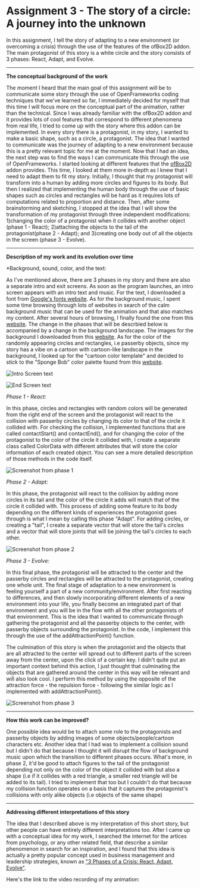 # Assignment 3 -  The story of a circle: A journey into the unknown

In this assignment, I tell the story of adapting to a new environment (or overcoming a crisis) through the use of the features of the ofBox2D addon.
The main protagonist of this story is a white circle and the story consists of 3 phases: React, Adapt, and Evolve.

***
**The conceptual background of the work**

The moment I heard that the main goal of this assignment will be to communicate some story through the use of OpenFrameworks coding techniques that we've learned so far, I immediately decided for myself that this time I will focus more on the conceptual part of the animation, rather than the technical.
Since I was already familiar with the ofBox2D addon and it provides lots of cool features that correspond to different phenomena from real life, I tried to come up with the story where this addon can be implemented.
In every story there is a protagonist, in my story, I wanted to make a basic shape, such as a circle, a protagonist. The idea that I wanted to communicate was the journey of adapting to a new environment because this is a pretty relevant topic for me at the moment. Now that I had an idea, the next step was to find the ways I can communicate this through the use of OpenFrameworks.
I started looking at different features that the [ofBox2D](https://github.com/vanderlin/ofxBox2d) addon provides. This time, I looked at them more in-depth as I knew that I need to adapt them to fit my story.
Initially, I thought that my protagonist will transform into a human by adding more circles and figures to its body. But then I realized that implementing the human body through the use of basic shapes such as circles and rectangles will be hard as it requires lots of computations related to proportion and distance. Then, after some brainstorming and sketching, I stopped at the idea that I will show the transformation of my protagonist through three independent modifications: 1)changing the color of a protagonist when it collides with another object (phase 1 - React); 2)attaching the objects to the tail of the protagonist(phase 2 - Adapt); and 3)creating one body out of all the objects in the screen (phase 3 - Evolve).

***
**Description of my work and its evolution over time**

*Background, sound, color, and the text:

As I've mentioned above, there are 3 phases in my story and there are also a separate intro and exit screens.
As soon as the program launches, an intro screen appears with an intro text and music. For the text, I downloaded a font from [Google's fonts website](https://fonts.google.com/specimen/Indie+Flower#standard-styles). As for the background music, I spent some time browsing through lots of websites in search of the calm background music that can be used for the animation and that also matches my content. After several hours of browsing, I finally found the one from this [website](https://www.chosic.com/free-music/adventure/).
The change in the phases that will be descrbied below is accompanied by a change in the background landscape. The images for the background I downloaded from this [website](https://www.vectorstock.com/royalty-free-vector/seamless-cartoon-nature-background-with-separate-vector-20061466).
As for the color of the randomly appearing circles and rectangles, i.e passerby objects, since my story has a vibe on a cartoon with cartoon-like landscape in the background, I looked up for the "cartoon color template" and decided to stick to the "Sponge Bob" color palette found from this [website](https://www.qualitylogoproducts.com/blog/12-color-schemes-from-famous-cartoons/).

![Intro Screen text](bin/data/intro.png)

![End Screen text](bin/data/end.png)



*Phase 1 - React:*

In this phase, circles and rectangles with random colors will be generated from the right end of the screen and the protagonist will react to the collision with passerby circles by changing its color to that of the circle it collided with. For checking the collision, I implemented functions that are called contactStart() and contactEnd(), and for changing the color of the protagonist to the color of the circle it collided with, I create a separate class called ColorData with different attributes that will store the color information of each created object. You can see a more detailed description of those methods in the code itself.

![Screenshot from phase 1](bin/data/phase1.png)


*Phase 2 - Adapt:*

In this phase, the protagonist will react to the collision by adding more circles in its tail and the color of the circle it adds will match that of the circle it collided with. This process of adding some feature to its body depending on the different kinds of experiences the protagonist goes through is what I mean by calling this phase "Adapt". For adding circles, or creating a "tail", I create a separate vector that will store the tail's circles and a vector that will store joints that will be joining the tail's circles to each other.

![Screenshot from phase 2](bin/data/phase2.png)


*Phase 3 - Evolve:*

In this final phase, the protagonist will be attracted to the center and the passerby circles and rectangles will be attracted to the protagonist, creating one whole unit. The final stage of adaptation to a new environment is feeling yourself a part of a new community/environment. After first reacting to differences, and then slowly incorporating different elements of a new environment into your life, you finally become an integrated part of that environment and you will be in the flow with all the other protagonists of that environment. This is the idea that I wanted to communicate through gathering the protagonist and all the passerby objects to the center, with passerby objects surrounding the protagonist.
In the code, I implement this through the use of the addAttractionPoint() function.

The culmination of this story is when the protagonist and the objects that are all attracted to the center will spread out to different parts of the screen away from the center, upon the click of a certain key. I didn't quite put an important context behind this action, I just thought that culminating the objects that are gathered around the center in this way will be relevant and will also look cool. I perform this method by using the opposite of the attraction force - the repulsion force - following the similar logic as I implemented with addAttractionPoint().

![Screenshot from phase 3](bin/data/phase3.png)



***
**How this work can be improved?**

One possible idea would be to attach some role to the protagonists and passerby objects by adding images of some objects/people/cartoon characters etc.
Another idea that I had was to implement a collision sound but I didn't do that because I thought it will disrupt the flow of background music upon which the transition to different phases occurs.
What's more, in phase 2, it'd be good to attach figures to the tail of the protagonist depending not only on the color of the object it collided with but also a shape (i.e if it collides with a red triangle, a smaller red triangle will be added to its tail). I tried to implement that too but I couldn't do that because my collision function operates on a basis that it captures the protagonist's collisions with only alike objects (i.e objects of the same shape)

***
**Addressing different interpretations of this story**
 
 The idea that I described above is my interpretation of this short story, but other people can have entirely different interpretations too. After I came up with a conceptual idea for my work, I searched the internet for the artices from psychology, or any other related field, that describe a similar phenomenon in search for an inspiration, and I found that this idea is actually a pretty popular concept used in business management and leadership strategies, known as ["3 Phases of a Crisis: React, Adapt, Evolve"](https://www.chosic.com/free-music/adventure/).
 
 
Here's the link to the video recording of my animation:



